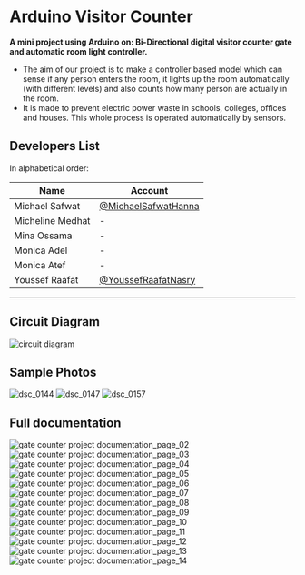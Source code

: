 # Arduino Visitor Counter

**A mini project using Arduino on: Bi-Directional digital visitor counter gate and automatic room light controller.**

- The aim of our project is to make a controller based model which can sense if any person enters the room, it lights up the room automatically (with different levels) and also counts how many person are actually in the room.
- It is made to prevent electric power waste in schools, colleges, offices and houses. This whole process is operated automatically by sensors.

## Developers List

In alphabetical order:

| Name             | Account                                                      |
| ---------------- | ------------------------------------------------------------ |
| Michael Safwat   | [@MichaelSafwatHanna](https://github.com/MichaelSafwatHanna) |
| Micheline Medhat | -                                                            |
| Mina Ossama      | -                                                            |
| Monica Adel      | -                                                            |
| Monica Atef      | -                                                            |
| Youssef Raafat   | [@YoussefRaafatNasry](https://github.com/YoussefRaafatNasry) |

---

## Circuit Diagram

![circuit diagram](https://user-images.githubusercontent.com/41103290/43359454-f2b6648c-92a2-11e8-8cb6-2c40127fbe59.png)

## Sample Photos

![dsc_0144](https://user-images.githubusercontent.com/41103290/43359427-b2577c28-92a2-11e8-96f8-f3005bbccf03.JPG)
![dsc_0147](https://user-images.githubusercontent.com/41103290/43359428-b291a024-92a2-11e8-9690-9c7b7776a5bb.JPG)
![dsc_0157](https://user-images.githubusercontent.com/41103290/43359429-b2cb5eb8-92a2-11e8-85a1-87071c8bbe1b.JPG)

## Full documentation

![gate counter project documentation_page_02](https://user-images.githubusercontent.com/41103290/43359461-113c06f0-92a3-11e8-862c-49e640e4f77f.jpg)
![gate counter project documentation_page_03](https://user-images.githubusercontent.com/41103290/43359462-117550ea-92a3-11e8-904d-0efe519a9d9b.jpg)
![gate counter project documentation_page_04](https://user-images.githubusercontent.com/41103290/43359463-11af2d60-92a3-11e8-8940-7186f1b3a13c.jpg)
![gate counter project documentation_page_05](https://user-images.githubusercontent.com/41103290/43359464-12536fc4-92a3-11e8-95d8-bb2761d22f89.jpg)
![gate counter project documentation_page_06](https://user-images.githubusercontent.com/41103290/43359465-137dc142-92a3-11e8-9bb7-09c7b2bc2463.jpg)
![gate counter project documentation_page_07](https://user-images.githubusercontent.com/41103290/43359467-1679aa96-92a3-11e8-9fa7-3f30741ebc16.jpg)
![gate counter project documentation_page_08](https://user-images.githubusercontent.com/41103290/43359468-1861ec38-92a3-11e8-802c-dc2b54c566b1.jpg)
![gate counter project documentation_page_09](https://user-images.githubusercontent.com/41103290/43359469-18a61958-92a3-11e8-9657-91afc74921ed.jpg)
![gate counter project documentation_page_10](https://user-images.githubusercontent.com/41103290/43359471-1bc91aae-92a3-11e8-893f-a7ce28600b2d.jpg)
![gate counter project documentation_page_11](https://user-images.githubusercontent.com/41103290/43359473-1e6ef8fa-92a3-11e8-96b3-c3c560ec79a6.jpg)
![gate counter project documentation_page_12](https://user-images.githubusercontent.com/41103290/43359474-1f43d4d0-92a3-11e8-9d72-8a1f356be58d.jpg)
![gate counter project documentation_page_13](https://user-images.githubusercontent.com/41103290/43359475-20b263c2-92a3-11e8-9921-f6dccf6424a7.jpg)
![gate counter project documentation_page_14](https://user-images.githubusercontent.com/41103290/43359476-20f35d28-92a3-11e8-9305-7b95c3606ab2.jpg)